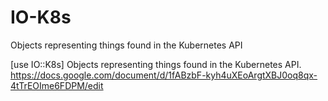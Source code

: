 # IO-K8s
Objects representing things found in the Kubernetes API

[use IO::K8s] Objects representing things found in the Kubernetes API.  
https://docs.google.com/document/d/1fABzbF-kyh4uXEoArgtXBJ0oq8qx-4tTrEOIme6FDPM/edit




